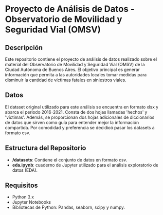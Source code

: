 # Proyecto de Análisis de Datos - Observatorio de Movilidad y Seguridad Vial (OMSV)

## Descripción
Este repositorio contiene el proyecto de análisis de datos realizado sobre el material del Observatorio de Movilidad y Seguridad Vial (OMSV) de la Ciudad Autónoma de Buenos Aires. El objetivo principal es generar información que permita a las autoridades locales tomar medidas para disminuir la cantidad de víctimas fatales en siniestros viales.

## Datos
El dataset original utilizado para este análisis se encuentra en formato xlsx y abarca el periodo 2016-2021. Consta de dos hojas llamadas 'hechos' y 'víctimas'. Además, se proporcionan dos hojas adicionales de diccionarios de datos que sirven como guía para entender mejor la información compartida. Por comodidad y preferencia se decidioó pasar los datasets a formato csv.

## Estructura del Repositorio
- **/datasets**: Contiene el conjunto de datos en formato csv.
- **eda.ipynb**: cuaderno de Jupyter utilizado para el análisis exploratorio de datos (EDA).

## Requisitos
- Python 3.x
- Jupyter Notebooks
- Bibliotecas de Python: Pandas, seaborn, scipy y numpy.

